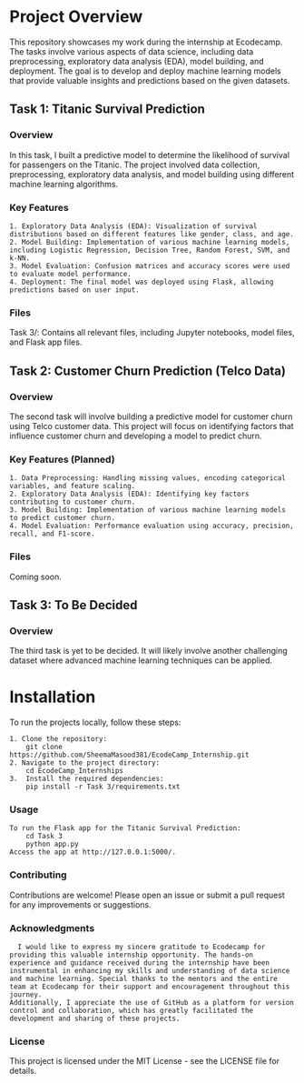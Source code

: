 # Project Overview
This repository showcases my work during the internship at Ecodecamp. The tasks involve various aspects of data science, including data preprocessing, exploratory data analysis (EDA), model building, and deployment. The goal is to develop and deploy machine learning models that provide valuable insights and predictions based on the given datasets.

## Task 1: Titanic Survival Prediction
### Overview
In this task, I built a predictive model to determine the likelihood of survival for passengers on the Titanic. The project involved data collection, preprocessing, exploratory data analysis, and model building using different machine learning algorithms.

### Key Features
    1. Exploratory Data Analysis (EDA): Visualization of survival distributions based on different features like gender, class, and age.
    2. Model Building: Implementation of various machine learning models, including Logistic Regression, Decision Tree, Random Forest, SVM, and k-NN.
    3. Model Evaluation: Confusion matrices and accuracy scores were used to evaluate model performance.
    4. Deployment: The final model was deployed using Flask, allowing predictions based on user input.
    
### Files
Task 3/: Contains all relevant files, including Jupyter notebooks, model files, and Flask app files.

## Task 2: Customer Churn Prediction (Telco Data)
### Overview
The second task will involve building a predictive model for customer churn using Telco customer data. This project will focus on identifying factors that influence customer churn and developing a model to predict churn.

### Key Features (Planned)
    1. Data Preprocessing: Handling missing values, encoding categorical variables, and feature scaling.
    2. Exploratory Data Analysis (EDA): Identifying key factors contributing to customer churn.
    3. Model Building: Implementation of various machine learning models to predict customer churn.
    4. Model Evaluation: Performance evaluation using accuracy, precision, recall, and F1-score.

### Files
Coming soon.

## Task 3: To Be Decided
### Overview
The third task is yet to be decided. It will likely involve another challenging dataset where advanced machine learning techniques can be applied.


# Installation
To run the projects locally, follow these steps:

    1. Clone the repository:
        git clone https://github.com/SheemaMasood381/EcodeCamp_Internship.git
    2. Navigate to the project directory:
        cd EcodeCamp_Internships
    3.  Install the required dependencies:
        pip install -r Task 3/requirements.txt

### Usage
    To run the Flask app for the Titanic Survival Prediction:
        cd Task 3
        python app.py
    Access the app at http://127.0.0.1:5000/.

### Contributing
Contributions are welcome! Please open an issue or submit a pull request for any improvements or suggestions.

### Acknowledgments
      I would like to express my sincere gratitude to Ecodecamp for providing this valuable internship opportunity. The hands-on experience and guidance received during the internship have been instrumental in enhancing my skills and understanding of data science and machine learning. Special thanks to the mentors and the entire team at Ecodecamp for their support and encouragement throughout this journey.
    Additionally, I appreciate the use of GitHub as a platform for version control and collaboration, which has greatly facilitated the development and sharing of these projects.

### License
This project is licensed under the MIT License - see the LICENSE file for details.

